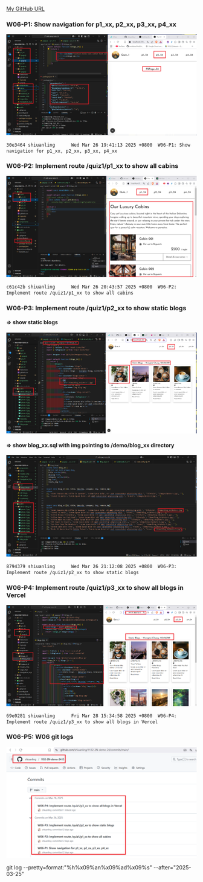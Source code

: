 [My GitHub URL](https://github.com/shiuanling/1132-2N-demo-24.git)

### W06-P1: Show navigation for p1_xx, p2_xx, p3_xx, p4_xx
![](w06-p1.png)
```
30e3464 shiuanling      Wed Mar 26 19:41:13 2025 +0800  W06-P1: Show navigation for p1_xx, p2_xx, p3_xx, p4_xx
```

### W06-P2: Implement route /quiz1/p1_xx to show all cabins
![](w06-p2.png)
```
c61c42b shiuanling      Wed Mar 26 20:43:57 2025 +0800  W06-P2: Implement route /quiz1/p1_xx to show all cabins
```

### W06-P3: Implement route /quiz1/p2_xx to show static blogs
 
#### => show static blogs
 
![](w06-p3-1.png)
 
#### => show blog_xx.sql with img pointing to /demo/blog_xx directory
 
![](w06-p3-2.png)
```
8794379 shiuanling      Wed Mar 26 21:12:08 2025 +0800  W06-P3: Implement route /quiz1/p2_xx to show static blogs
```

### W06-P4: Implement route /quiz1/p3_xx to show all blogs in Vercel
![](w06-p4.png)
```
69e0281 shiuanling      Fri Mar 28 15:34:58 2025 +0800  W06-P4: Implement route /quiz1/p3_xx to show all blogs in Vercel
```
### W06-P5: W06 git logs
![](w06-p5.png)

git log --pretty=format:"%h%x09%an%x09%ad%x09%s" --after="2025-03-25"